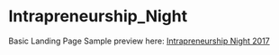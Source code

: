 # Intrapreneurship_Night
Basic Landing Page
Sample preview here: <a href="http://engage.artbluck.com/" target="_blank">Intrapreneurship Night 2017</a>
